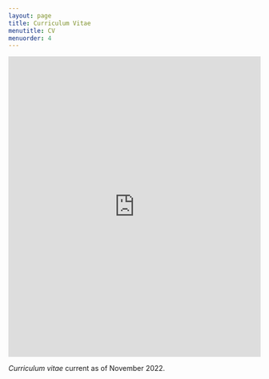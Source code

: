 ```yaml
---
layout: page
title: Curriculum Vitae
menutitle: CV
menuorder: 4
---
```


<iframe width="100%" height="600" src="https://www.docdroid.net/C07WvZs/s-bodek-cv-nov2022-pdf" frameborder="0" allowtransparency allowfullscreen></iframe>

*Curriculum vitae* current as of November 2022.
